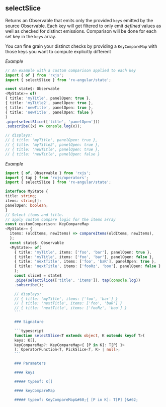 ## selectSlice

  Returns an Observable that emits only the provided `keys` emitted by the source Observable. Each key will get
  filtered to only emit _defined_ values as well as checked for distinct emissions.
  Comparison will be done for each set key in the `keys` array.

  You can fine grain your distinct checks by providing a `KeyCompareMap` with those keys you want to compute
  explicitly different

  _Example_

  ```typescript
  // An example with a custom comparison applied to each key
  import { of } from 'rxjs';
  import { selectSlice } from 'rx-angular/state';

  const state$: Observable
<MyState>= of(
  { title: 'myTitle', panelOpen: true },
  { title: 'myTitle2', panelOpen: true },
  { title: 'newTitle', panelOpen: true },
  { title: 'newTitle', panelOpen: false }
  )
  .pipe(selectSlice(['title', 'panelOpen']))
  .subscribe((x) => console.log(x));

  // displays:
  // { title: 'myTitle', panelOpen: true },
  // { title: 'myTitle2', panelOpen: true },
  // { title: 'newTitle', panelOpen: true },
  // { title: 'newTitle', panelOpen: false }
  ```

  _Example_

  ```typescript
  import { of, Observable } from 'rxjs';
  import { tap } from 'rxjs/operators';
  import { selectSlice } from 'rx-angular/state';

  interface MyState {
  title: string;
  items: string[];
  panelOpen: boolean;
  }
  // Select items and title.
  // apply custom compare logic for the items array
  const customComparison: KeyCompareMap
  <MyState>= {
    items: (oldItems, newItems) => compareItems(oldItems, newItems),
    };
    const state$: Observable
    <MyState>= of(
      { title: 'myTitle', items: ['foo', 'bar'], panelOpen: true },
      { title: 'myTitle', items: ['foo', 'bar'], panelOpen: false },
      { title: 'nextTitle', items: ['foo', 'baR'], panelOpen: true },
      { title: 'nextTitle', items: ['fooRz', 'boo'], panelOpen: false }
      );
      const slice$ = state$
      .pipe(selectSlice(['title', 'items']), tap(console.log))
      .subscribe();

      // displays:
      // { title: 'myTitle', items: ['foo', 'bar'] }
      // { title: 'nextTitle', items: ['foo', 'baR'] }
      // { title: 'nextTitle', items: ['fooRz', 'boo'] }
      ```

      ### Signature

      ```typescript
      function selectSlice<T extends object, K extends keyof T>(
      keys: K[],
      keyCompareMap?: KeyCompareMap<{ [P in K]: T[P] }>
      ): OperatorFunction<T, PickSlice<T, K> | null>;
      ```

      ### Parameters

      #### keys

      ##### typeof: K[]

      #### keyCompareMap

      ##### typeof: KeyCompareMap&#60;{ [P in K]: T[P] }&#62;
